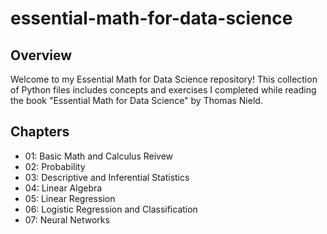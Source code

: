 # essential-math-for-data-science


## Overview
Welcome to my Essential Math for Data Science repository! This collection of Python files includes concepts and exercises I completed while reading the book "Essential Math for Data Science" by Thomas Nield.

## Chapters
* 01: Basic Math and Calculus Reivew
* 02: Probability
* 03: Descriptive and Inferential Statistics
* 04: Linear Algebra
* 05: Linear Regression
* 06: Logistic Regression and Classification
* 07: Neural Networks